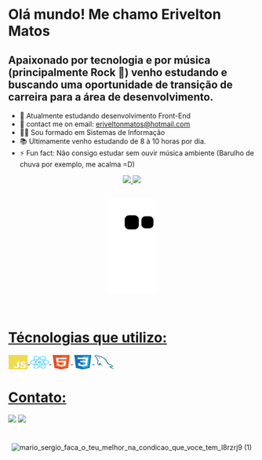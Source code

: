 # Olá mundo! Me chamo Erivelton Matos 
## Apaixonado por tecnologia e por música (principalmente Rock 🤘) venho estudando e buscando uma oportunidade de transição de carreira para a área de desenvolvimento.
- 🌱 Atualmente estudando desenvolvimento Front-End
- 💬 contact me on email: eriveltonmatos@hotmail.com 
- 👨‍🎓 Sou formado em Sistemas de Informação 
- 📚 Ultimamente venho estudando de 8 à 10 horas por dia.
- ⚡ Fun fact: Não consigo estudar sem ouvir música ambiente (Barulho de chuva por exemplo, me acalma =D)
<div align="center"> 
<a href="https://github.com/EriveltonMatos"> 
<img height="165em" src="https://github-readme-stats.vercel.app/api?username=eriveltonmatos&show_icons=true&theme=chartreuse-dark&include_all_commits=true&count_private=true"/> 
<img height="165em" src="https://github-readme-stats.vercel.app/api/top-langs/?username=eriveltonmatos&layout=compact&langs_count=7&theme=chartreuse-dark"/> 
</div>

##
<div align="center">
  
![Snake animation](https://github.com/EriveltonMatos/EriveltonMatos/blob/output/github-contribution-grid-snake.svg)

</div>
<div style="display: inline_block"><br> 
<h1>Técnologias que utilizo:</h1>
<img align="center" alt="erivelton-Js" height="30" width="40" src="https://raw.githubusercontent.com/devicons/devicon/master/icons/javascript/javascript-plain.svg"> 
<img align="center" alt="erivelton-React" height="30" width="40" src="https://raw.githubusercontent.com/devicons/devicon/master/icons/react/react-original.svg"> 
<img align="center" alt="erivelton-HTML" height="30" width="40" src="https://raw.githubusercontent.com/devicons/devicon/master/icons/html5/html5-original.svg"> 
<img align="center" alt="erivelton-CSS" height="30" width="40" src="https://raw.githubusercontent.com/devicons/devicon/master/icons/css3/css3-original.svg"> 
<img align="center" alt="erivelton-Csharp" height="30" width="40" src="https://raw.githubusercontent.com/devicons/devicon/master/icons/mysql/mysql-original.svg"> 
</div> 

## 

# Contato:
<div> <a href = "mailto:eriveltonmatos@hotmail.com">
<img src="https://img.shields.io/badge/Microsoft_Outlook-0078D4?style=for-the-badge&logo=microsoft-outlook&logoColor=white"></a> <a href="https://www.linkedin.com/in/erivelton-matos-5a7587123" target="_blank">
<img src="https://img.shields.io/badge/-LinkedIn-%230077B5?style=for-the-badge&logo=linkedin&logoColor=white" target="_blank"></a> </div> 

#

<div align="center"> 

![mario_sergio_faca_o_teu_melhor_na_condicao_que_voce_tem_l8rzrj9 (1)](https://user-images.githubusercontent.com/103468962/171071587-20d07ec7-7067-464d-adbb-93f276e5aed6.jpg)


